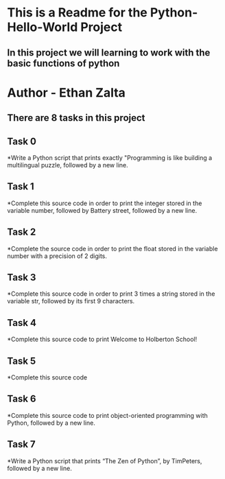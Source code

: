 # This is a Readme for the Python-Hello-World Project
## In this project we will learning to work with the basic functions of python

# Author - Ethan Zalta

## There are 8 tasks in this project


## **Task 0**
*Write a Python script that prints exactly "Programming is like building a multilingual puzzle, followed by a new line.

## **Task 1**
*Complete this source code in order to print the integer stored in the variable number, followed by Battery street, followed by a new line.

## **Task 2**
*Complete the source code in order to print the float stored in the variable number with a precision of 2 digits.

## **Task 3**
*Complete this source code in order to print 3 times a string stored in the variable str, followed by its first 9 characters.

## **Task 4**
*Complete this source code to print Welcome to Holberton School!

## **Task 5**
*Complete this source code

## **Task 6**
*Complete this source code to print object-oriented programming with Python, followed by a new line.

## **Task 7**
*Write a Python script that prints “The Zen of Python”, by TimPeters, followed by a new line.

